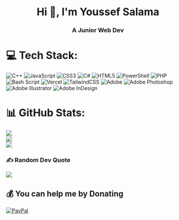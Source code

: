 <h1 align="center">Hi 👋, I'm Youssef Salama</h1>
<h3 align="center">A Junior Web Dev</h3>


# 💻 Tech Stack:
![C++](https://img.shields.io/badge/c++-%2300599C.svg?style=flat-square&logo=c%2B%2B&logoColor=white) ![JavaScript](https://img.shields.io/badge/javascript-%23323330.svg?style=flat-square&logo=javascript&logoColor=%23F7DF1E) ![CSS3](https://img.shields.io/badge/css3-%231572B6.svg?style=flat-square&logo=css3&logoColor=white) ![C#](https://img.shields.io/badge/c%23-%23239120.svg?style=flat-square&logo=csharp&logoColor=white) ![HTML5](https://img.shields.io/badge/html5-%23E34F26.svg?style=flat-square&logo=html5&logoColor=white) ![PowerShell](https://img.shields.io/badge/PowerShell-%235391FE.svg?style=flat-square&logo=powershell&logoColor=white) ![PHP](https://img.shields.io/badge/php-%23777BB4.svg?style=flat-square&logo=php&logoColor=white) ![Bash Script](https://img.shields.io/badge/bash_script-%23121011.svg?style=flat-square&logo=gnu-bash&logoColor=white) ![Vercel](https://img.shields.io/badge/vercel-%23000000.svg?style=flat-square&logo=vercel&logoColor=white) ![TailwindCSS](https://img.shields.io/badge/tailwindcss-%2338B2AC.svg?style=flat-square&logo=tailwind-css&logoColor=white) ![Adobe](https://img.shields.io/badge/adobe-%23FF0000.svg?style=flat-square&logo=adobe&logoColor=white) ![Adobe Photoshop](https://img.shields.io/badge/adobe%20photoshop-%2331A8FF.svg?style=flat-square&logo=adobe%20photoshop&logoColor=white) ![Adobe Illustrator](https://img.shields.io/badge/adobe%20illustrator-%23FF9A00.svg?style=flat-square&logo=adobe%20illustrator&logoColor=white) ![Adobe InDesign](https://img.shields.io/badge/Adobe%20InDesign-49021F?style=flat-square&logo=adobeindesign&logoColor=FF3366)
# 📊 GitHub Stats:
![](https://github-readme-stats.vercel.app/api?username=Jo75zx&theme=merko&hide_border=false&include_all_commits=true&count_private=true)<br/>
![](https://nirzak-streak-stats.vercel.app/?user=Jo75zx&theme=merko&hide_border=false)<br/>
![](https://github-readme-stats.vercel.app/api/top-langs/?username=Jo75zx&theme=merko&hide_border=false&include_all_commits=true&count_private=true&layout=compact)

### ✍️ Random Dev Quote
![](https://quotes-github-readme.vercel.app/api?type=horizontal&theme=merko)

  ## 💰 You can help me by Donating
  [![PayPal](https://img.shields.io/badge/PayPal-00457C?style=for-the-badge&logo=paypal&logoColor=white)](https://paypal.me/https://paypal.me/joalonzo75) 

  
<!-- Proudly created with GPRM ( https://gprm.itsvg.in ) -->
